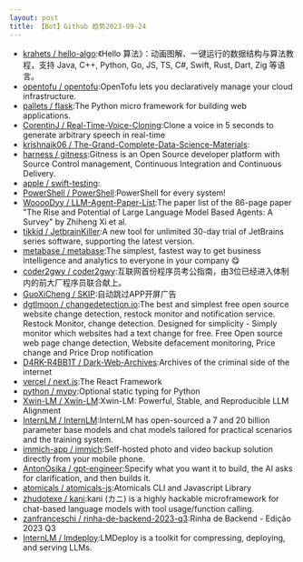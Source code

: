 ```yaml
---
layout: post
title: 【Bot】Github 趋势2023-09-24
---
```


* [krahets / hello-algo](https://github.com/krahets/hello-algo):《Hello 算法》：动画图解、一键运行的数据结构与算法教程，支持 Java, C++, Python, Go, JS, TS, C#, Swift, Rust, Dart, Zig 等语言。
* [opentofu / opentofu](https://github.com/opentofu/opentofu):OpenTofu lets you declaratively manage your cloud infrastructure.
* [pallets / flask](https://github.com/pallets/flask):The Python micro framework for building web applications.
* [CorentinJ / Real-Time-Voice-Cloning](https://github.com/CorentinJ/Real-Time-Voice-Cloning):Clone a voice in 5 seconds to generate arbitrary speech in real-time
* [krishnaik06 / The-Grand-Complete-Data-Science-Materials](https://github.com/krishnaik06/The-Grand-Complete-Data-Science-Materials):
* [harness / gitness](https://github.com/harness/gitness):Gitness is an Open Source developer platform with Source Control management, Continuous Integration and Continuous Delivery.
* [apple / swift-testing](https://github.com/apple/swift-testing):
* [PowerShell / PowerShell](https://github.com/PowerShell/PowerShell):PowerShell for every system!
* [WooooDyy / LLM-Agent-Paper-List](https://github.com/WooooDyy/LLM-Agent-Paper-List):The paper list of the 86-page paper "The Rise and Potential of Large Language Model Based Agents: A Survey" by Zhiheng Xi et al.
* [tikkid / JetbrainKiller](https://github.com/tikkid/JetbrainKiller):A new tool for unlimited 30-day trial of JetBrains series software, supporting the latest version.
* [metabase / metabase](https://github.com/metabase/metabase):The simplest, fastest way to get business intelligence and analytics to everyone in your company 😋
* [coder2gwy / coder2gwy](https://github.com/coder2gwy/coder2gwy):互联网首份程序员考公指南，由3位已经进入体制内的前大厂程序员联合献上。
* [GuoXiCheng / SKIP](https://github.com/GuoXiCheng/SKIP):自动跳过APP开屏广告
* [dgtlmoon / changedetection.io](https://github.com/dgtlmoon/changedetection.io):The best and simplest free open source website change detection, restock monitor and notification service. Restock Monitor, change detection. Designed for simplicity - Simply monitor which websites had a text change for free. Free Open source web page change detection, Website defacement monitoring, Price change and Price Drop notification
* [D4RK-R4BB1T / Dark-Web-Archives](https://github.com/D4RK-R4BB1T/Dark-Web-Archives):Archives of the criminal side of the internet
* [vercel / next.js](https://github.com/vercel/next.js):The React Framework
* [python / mypy](https://github.com/python/mypy):Optional static typing for Python
* [Xwin-LM / Xwin-LM](https://github.com/Xwin-LM/Xwin-LM):Xwin-LM: Powerful, Stable, and Reproducible LLM Alignment
* [InternLM / InternLM](https://github.com/InternLM/InternLM):InternLM has open-sourced a 7 and 20 billion parameter base models and chat models tailored for practical scenarios and the training system.
* [immich-app / immich](https://github.com/immich-app/immich):Self-hosted photo and video backup solution directly from your mobile phone.
* [AntonOsika / gpt-engineer](https://github.com/AntonOsika/gpt-engineer):Specify what you want it to build, the AI asks for clarification, and then builds it.
* [atomicals / atomicals-js](https://github.com/atomicals/atomicals-js):Atomicals CLI and Javascript Library
* [zhudotexe / kani](https://github.com/zhudotexe/kani):kani (カニ) is a highly hackable microframework for chat-based language models with tool usage/function calling.
* [zanfranceschi / rinha-de-backend-2023-q3](https://github.com/zanfranceschi/rinha-de-backend-2023-q3):Rinha de Backend - Edição 2023 Q3
* [InternLM / lmdeploy](https://github.com/InternLM/lmdeploy):LMDeploy is a toolkit for compressing, deploying, and serving LLMs.
